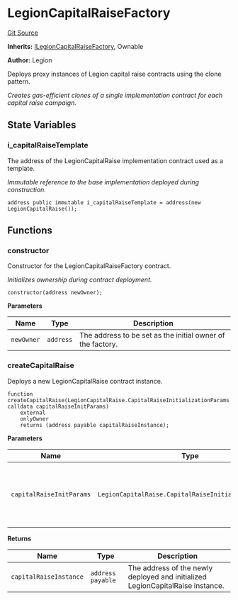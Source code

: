 # LegionCapitalRaiseFactory
[Git Source](https://github.com/Legion-Team/legion-protocol-contracts/blob/1b4860840757d3318edea1bebfb7423e200bff55/src/factories/LegionCapitalRaiseFactory.sol)

**Inherits:**
[ILegionCapitalRaiseFactory](/src/interfaces/factories/ILegionCapitalRaiseFactory.sol/interface.ILegionCapitalRaiseFactory.md), Ownable

**Author:**
Legion

Deploys proxy instances of Legion capital raise contracts using the clone pattern.

*Creates gas-efficient clones of a single implementation contract for each capital raise campaign.*


## State Variables
### i_capitalRaiseTemplate
The address of the LegionCapitalRaise implementation contract used as a template.

*Immutable reference to the base implementation deployed during construction.*


```solidity
address public immutable i_capitalRaiseTemplate = address(new LegionCapitalRaise());
```


## Functions
### constructor

Constructor for the LegionCapitalRaiseFactory contract.

*Initializes ownership during contract deployment.*


```solidity
constructor(address newOwner);
```
**Parameters**

|Name|Type|Description|
|----|----|-----------|
|`newOwner`|`address`|The address to be set as the initial owner of the factory.|


### createCapitalRaise

Deploys a new LegionCapitalRaise contract instance.


```solidity
function createCapitalRaise(LegionCapitalRaise.CapitalRaiseInitializationParams calldata capitalRaiseInitParams)
    external
    onlyOwner
    returns (address payable capitalRaiseInstance);
```
**Parameters**

|Name|Type|Description|
|----|----|-----------|
|`capitalRaiseInitParams`|`LegionCapitalRaise.CapitalRaiseInitializationParams`|The initialization parameters for the capital raise campaign.|

**Returns**

|Name|Type|Description|
|----|----|-----------|
|`capitalRaiseInstance`|`address payable`|The address of the newly deployed and initialized LegionCapitalRaise instance.|


